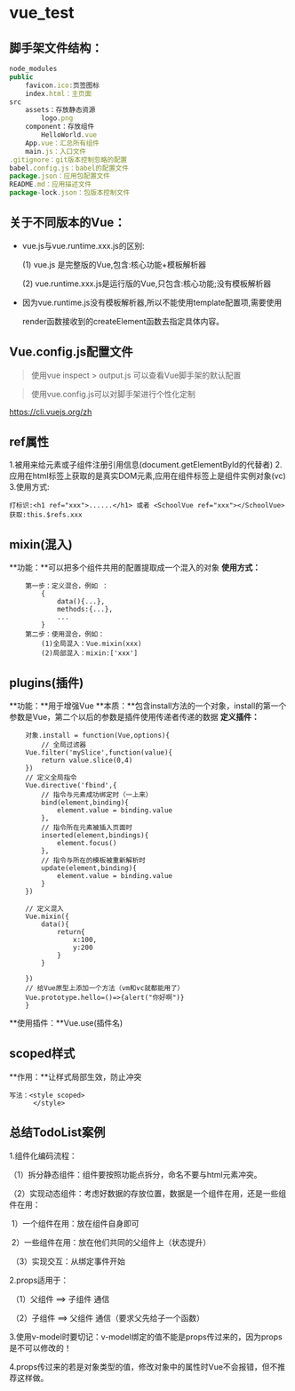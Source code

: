 # vue_test

## 脚手架文件结构：

```javascript
node_modules
public 
	favicon.ico:页签图标
	index.html：主页面
src
	assets：存放静态资源
		logo.png
	component：存放组件
		HelloWorld.vue
	App.vue：汇总所有组件
	main.js：入口文件
.gitignore：git版本控制忽略的配置
babel.config.js：babel的配置文件
package.json：应用包配置文件
README.md：应用描述文件
package-lock.json：包版本控制文件
```

## 关于不同版本的Vue：

* vue.js与vue.runtime.xxx.js的区别:

     (1) vue.js 是完整版的Vue,包含:核心功能+模板解析器

     (2) vue.runtime.xxx.js是运行版的Vue,只包含:核心功能;没有模板解析器

* 因为vue.runtime.js没有模板解析器,所以不能使用template配置项,需要使用

  render函数接收到的createElement函数去指定具体内容。

## Vue.config.js配置文件

> 使用vue inspect > output.js 可以查看Vue脚手架的默认配置

> 使用vue.config.js可以对脚手架进行个性化定制

https://cli.vuejs.org/zh

## ref属性
1.被用来给元素或子组件注册引用信息(document.getElementById的代替者)
		2.应用在html标签上获取的是真实DOM元素,应用在组件标签上是组件实例对象(vc)
		3.使用方式:

```vue
打标识:<h1 ref="xxx">......</h1> 或者 <SchoolVue ref="xxx"></SchoolVue>
获取:this.$refs.xxx
```



## mixin(混入)

**功能：**可以把多个组件共用的配置提取成一个混入的对象
		**使用方式：**

```vue
	第一步：定义混合，例如	：
		{
			data(){...},
			methods:{...},
			...
		}
	第二步：使用混合，例如：
		(1)全局混入：Vue.mixin(xxx)
		(2)局部混入：mixin:['xxx']
```
## plugins(插件)

**功能：**用于增强Vue
		**本质：**包含install方法的一个对象，install的第一个参数是Vue，第二个以后的参数是插件使用传递者传递的数据
		**定义插件：**

```vue
	对象.install = function(Vue,options){
		// 全局过滤器
    Vue.filter('mySlice',function(value){
        return value.slice(0,4)
    })
    // 定义全局指令
    Vue.directive('fbind',{
        // 指令与元素成功绑定时（一上来）
        bind(element,binding){
            element.value = binding.value
        },
        // 指令所在元素被插入页面时
        inserted(element,bindings){
            element.focus()
        },
        // 指令与所在的模板被重新解析时
        update(element,binding){
            element.value = binding.value
        }
    })

    // 定义混入
    Vue.mixin({
        data(){
            return{
                x:100,
                y:200
            }
        }

    })
    // 给Vue原型上添加一个方法（vm和vc就都能用了）
    Vue.prototype.hello=()=>{alert("你好啊")}
	}
```

**使用插件：**Vue.use(插件名)

## scoped样式

**作用：**让样式局部生效，防止冲突

```vue
写法：<style scoped>
      </style>
```

## 总结TodoList案例

1.组件化编码流程：

​	（1）拆分静态组件：组件要按照功能点拆分，命名不要与html元素冲突。

​	（2）实现动态组件：考虑好数据的存放位置，数据是一个组件在用，还是一些组件在用：

​			1）一个组件在用：放在组件自身即可

​			2）一些组件在用：放在他们共同的父组件上（状态提升）

​	（3）实现交互：从绑定事件开始

2.props适用于：

​	（1）父组件 ==> 子组件 通信

​	（2）子组件 ==> 父组件 通信（要求父先给子一个函数）

3.使用v-model时要切记：v-model绑定的值不能是props传过来的，因为props是不可以修改的！

4.props传过来的若是对象类型的值，修改对象中的属性时Vue不会报错，但不推荐这样做。


